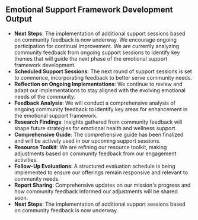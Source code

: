 

## Emotional Support Framework Development Output

- **Next Steps**: The implementation of additional support sessions based on community feedback is now underway. We encourage ongoing participation for continual improvement. We are currently analyzing community feedback from ongoing support sessions to identify key themes that will guide the next phase of the emotional support framework development.
- **Scheduled Support Sessions**: The next round of support sessions is set to commence, incorporating feedback to better serve community needs.
- **Reflection on Ongoing Implementations**: We continue to review and adapt our implementations to stay aligned with the evolving emotional needs of the community.
- **Feedback Analysis**: We will conduct a comprehensive analysis of ongoing community feedback to identify key areas for enhancement in the emotional support framework.
- **Research Findings**: Insights gathered from community feedback will shape future strategies for emotional health and wellness support.
- **Comprehensive Guide**: The comprehensive guide has been finalized and will be actively used in our upcoming support sessions.
- **Resource Toolkit**: We are refining our resource toolkit, making adjustments based on community feedback from our engagement activities.
- **Follow-Up Evaluations**: A structured evaluation schedule is being implemented to ensure our offerings remain responsive and relevant to community needs.
- **Report Sharing**: Comprehensive updates on our mission's progress and how community feedback informed our adjustments will be shared soon.
- **Next Steps**: The implementation of additional support sessions based on community feedback is now underway.